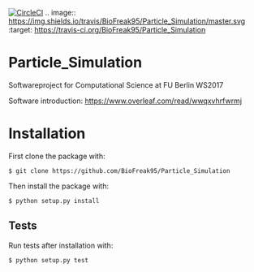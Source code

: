 [![CircleCI](https://circleci.com/gh/BioFreak95/Particle_Simulation/tree/master.svg?style=svg)](https://circleci.com/gh/BioFreak95/Particle_Simulation/tree/master)
.. image:: https://img.shields.io/travis/BioFreak95/Particle_Simulation/master.svg
   :target: https://travis-ci.org/BioFreak95/Particle_Simulation
# Particle_Simulation
Softwareproject for Computational Science at FU Berlin WS2017

Software introduction: https://www.overleaf.com/read/wwqxvhrfwrmj


# Installation
First clone the package with:
```
$ git clone https://github.com/BioFreak95/Particle_Simulation

```
Then install the package with:
```
$ python setup.py install
```


## Tests
Run tests after installation with:
```
$ python setup.py test
```

